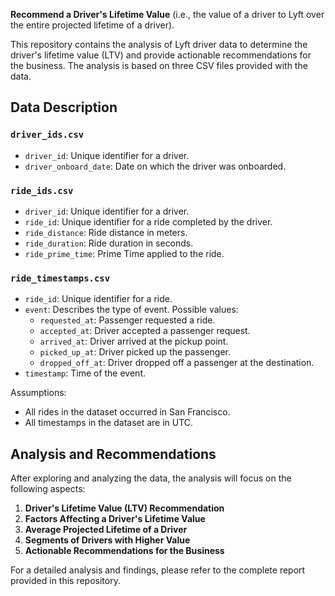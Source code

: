 **Recommend a Driver's Lifetime Value** (i.e., the value of a driver to Lyft over the entire projected lifetime of a driver).

This repository contains the analysis of Lyft driver data to determine the driver's lifetime value (LTV) and provide actionable recommendations for the business. The analysis is based on three CSV files provided with the data.

## Data Description

### `driver_ids.csv`

- `driver_id`: Unique identifier for a driver.
- `driver_onboard_date`: Date on which the driver was onboarded.

### `ride_ids.csv`

- `driver_id`: Unique identifier for a driver.
- `ride_id`: Unique identifier for a ride completed by the driver.
- `ride_distance`: Ride distance in meters.
- `ride_duration`: Ride duration in seconds.
- `ride_prime_time`: Prime Time applied to the ride.

### `ride_timestamps.csv`

- `ride_id`: Unique identifier for a ride.
- `event`: Describes the type of event. Possible values:
  - `requested_at`: Passenger requested a ride.
  - `accepted_at`: Driver accepted a passenger request.
  - `arrived_at`: Driver arrived at the pickup point.
  - `picked_up_at`: Driver picked up the passenger.
  - `dropped_off_at`: Driver dropped off a passenger at the destination.
- `timestamp`: Time of the event.

Assumptions:

- All rides in the dataset occurred in San Francisco.
- All timestamps in the dataset are in UTC.


## Analysis and Recommendations

After exploring and analyzing the data, the analysis will focus on the following aspects:

1. **Driver's Lifetime Value (LTV) Recommendation**
2. **Factors Affecting a Driver's Lifetime Value**
3. **Average Projected Lifetime of a Driver**
4. **Segments of Drivers with Higher Value**
5. **Actionable Recommendations for the Business**

For a detailed analysis and findings, please refer to the complete report provided in this repository.


